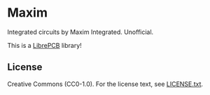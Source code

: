 # Maxim

Integrated circuits by Maxim Integrated. Unofficial.

This is a [LibrePCB](https://librepcb.org) library!

## License

Creative Commons (CC0-1.0). For the license text, see [LICENSE.txt](LICENSE.txt).
